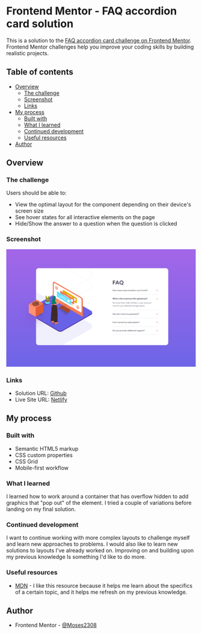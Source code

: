 # Frontend Mentor - FAQ accordion card solution

This is a solution to the [FAQ accordion card challenge on Frontend Mentor](https://www.frontendmentor.io/challenges/faq-accordion-card-XlyjD0Oam). Frontend Mentor challenges help you improve your coding skills by building realistic projects.

## Table of contents

- [Overview](#overview)
  - [The challenge](#the-challenge)
  - [Screenshot](#screenshot)
  - [Links](#links)
- [My process](#my-process)
  - [Built with](#built-with)
  - [What I learned](#what-i-learned)
  - [Continued development](#continued-development)
  - [Useful resources](#useful-resources)
- [Author](#author)

## Overview

### The challenge

Users should be able to:

- View the optimal layout for the component depending on their device's screen size
- See hover states for all interactive elements on the page
- Hide/Show the answer to a question when the question is clicked

### Screenshot

![](./images/Screenshot%202023-08-22%20123927.png)

### Links

- Solution URL: [Github](https://your-solution-url.com)
- Live Site URL: [Netlify](https://velvety-frangollo-58f433.netlify.app/)

## My process

### Built with

- Semantic HTML5 markup
- CSS custom properties
- CSS Grid
- Mobile-first workflow

### What I learned

I learned how to work around a container that has overflow hidden to add graphics that "pop out" of the element. I tried a couple of variations before landing on my final solution.

### Continued development

I want to continue working with more complex layouts to challenge myself and learn new approaches to problems. I would also like to learn new solutions to layouts I've already worked on. Improving on and building upon my previous knowledge Is something I'd like to do more.

### Useful resources

- [MDN](https://developer.mozilla.org/en-US/) - I like this resource because it helps me learn about the specifics of a certain topic, and it helps me refresh on my previous knowledge.

## Author

- Frontend Mentor - [@Moses2308](https://www.frontendmentor.io/profile/Moses2308)
